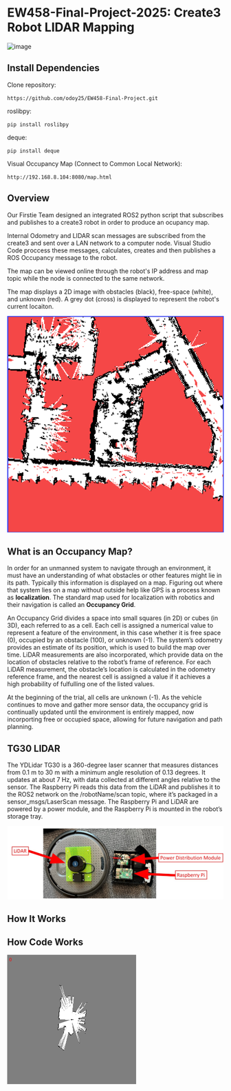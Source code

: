 # EW458-Final-Project-2025: Create3 Robot LIDAR Mapping
![image](https://github.com/user-attachments/assets/8fc3ff95-41d3-46e3-bd70-330c68290362)


## Install Dependencies

Clone repository:
```
https://github.com/odoy25/EW458-Final-Project.git
```
roslibpy:
```
pip install roslibpy 
```
deque:
```
pip install deque
```
Visual Occupancy Map (Connect to Common Local Network):
```
http://192.168.8.104:8080/map.html
```
## Overview

Our Firstie Team designed an integrated ROS2 python script that subscribes and publishes to a create3 robot in order to produce an ocupancy map. 

Internal Odometry and LIDAR scan messages are subscribed from the create3 and sent over a LAN network to a computer node. Visual Studio Code proccess these messages, calculates, creates and then publishes a ROS Occupancy message to the robot. 

The map can be viewed online through the robot's IP address and map topic while the node is connected to the same network.

The map displays a 2D image with obstacles (black), free-space (white), and unknown (red). A grey dot (cross) is displayed to represent the robot's current locaiton. 

![image](Hopper_Hall_LIDAR_scan.png)

## What is an Occupancy Map?
In order for an unmanned system to navigate through an environment, it must have an understanding of what obstacles or other features might lie in its path. Typically this information is displayed on a map. Figuring out where that system lies on a map without outside help like GPS is a process known as **localization**. The standard map used for localization with robotics and their navigation is called an **Occupancy Grid**.

An Occupancy Grid divides a space into small squares (in 2D) or cubes (in 3D), each referred to as a cell. Each cell is assigned a numerical value to represent a feature of the environment, in this case whether it is free space (0), occupied by an obstacle (100), or unknown (-1). The system’s odometry provides an estimate of its position, which is used to build the map over time. LiDAR measurements are also incorporated, which provide data on the location of obstacles relative to the robot’s frame of reference. For each LiDAR measurement, the obstacle’s location is calculated in the odometry reference frame, and the nearest cell is assigned a value if it achieves a high probability of fulfulling one of the listed values. 

At the beginning of the trial, all cells are unknown (-1). As the vehicle continues to move and gather more sensor data, the occupancy grid is continually updated until the environment is entirely mapped, now incorporting free or occupied space,  allowing for future navigation and path planning.

## TG30 LIDAR 

The YDLidar TG30 is a 360-degree laser scanner that measures distances from 0.1 m to 30 m with a minimum angle resolution of 0.13 degrees. It updates at about 7 Hz, with data collected at different angles relative to the sensor. The Raspberry Pi reads this data from the LiDAR and publishes it to the ROS2 network on the /robotName/scan topic, where it’s packaged in a sensor_msgs/LaserScan message. The Raspberry Pi and LiDAR are powered by a power module, and the Raspberry Pi is mounted in the robot’s storage tray.

![image](LIDAR.jpg)


## How It Works



## How Code Works

![image](HKO_map1.gif)
